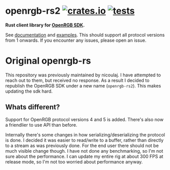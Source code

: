 openrgb-rs2 [![crates.io](https://img.shields.io/crates/v/openrgb.svg)](https://crates.io/crates/openrgb) [![tests](https://github.com/nicoulaj/openrgb-rs/actions/workflows/tests.yml/badge.svg)](https://github.com/nicoulaj/openrgb-rs/actions/workflows/tests.yml)
==========

**Rust client library for [OpenRGB SDK](https://openrgb.org).**

See [documentation](https://docs.rs/openrgb) and [examples](https://github.com/nicoulaj/openrgb-rs/tree/master/examples).
This should support all protocol versions from 1 onwards. If you encounter any issues, please open an issue.

# Original openrgb-rs

This repository was previously maintained by nicoulaj. I have attempted to reach out to them, but received no response. As a result I decided to republish the OpenRGB SDK under a new name (`openrgb-rs2`). This makes updating the sdk hard.

## Whats different?

Support for OpenRGB protocol versions 4 and 5 is added. There's also now a friendlier to use API than before.

Internally there's some changes in how serializing/deserializing the protocol is done. I decided it was easier to read/write to a buffer, rather than directly to a stream as was previously done. For the end user there should not be much visible change though. I have not done any benchmarking, so I'm not sure about the performance. I can update my entire rig at about 300 FPS at release mode, so I'm not too worried about performance anyway.
